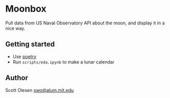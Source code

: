 # Moonbox

Pull data from US Naval Observatory API about the moon, and display it in a nice way.

## Getting started

- Use [poetry](https://python-poetry.org/)
- Run `scripts/eda.ipynb` to make a lunar calendar

## Author

Scott Olesen <swo@alum.mit.edu>
